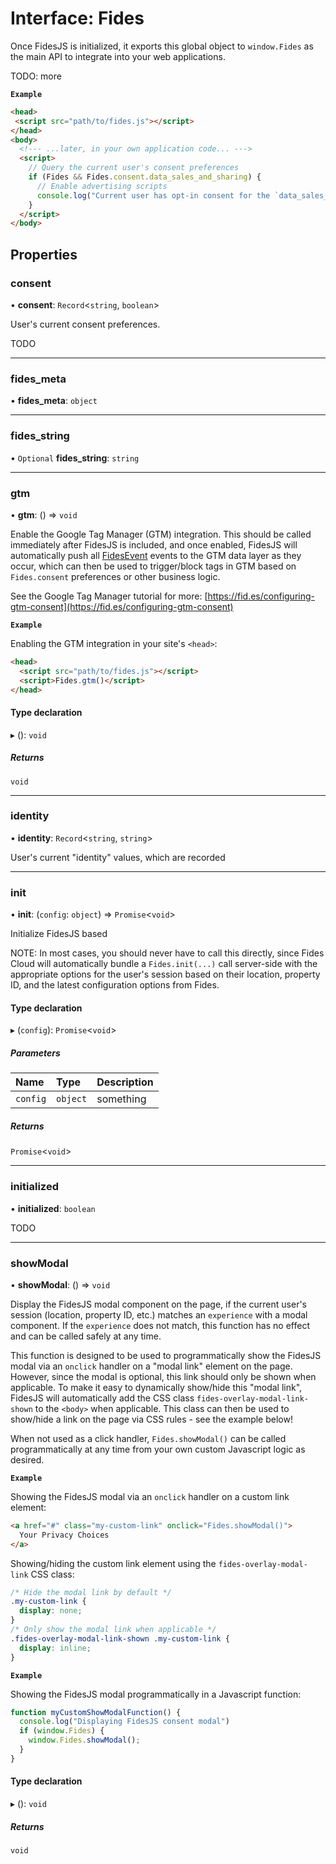 # Interface: Fides

Once FidesJS is initialized, it exports this global object to `window.Fides`
as the main API to integrate into your web applications.

TODO: more

**`Example`**

```html
<head>
 <script src="path/to/fides.js"></script>
</head>
<body>
  <!--- ...later, in your own application code... --->
  <script>
    // Query the current user's consent preferences
    if (Fides && Fides.consent.data_sales_and_sharing) {
      // Enable advertising scripts
      console.log("Current user has opt-in consent for the `data_sales_and_sharing` privacy notice!");
    }
  </script>
</body>
```

## Properties

### consent

• **consent**: `Record`\<`string`, `boolean`\>

User's current consent preferences.

TODO

___

### fides\_meta

• **fides\_meta**: `object`

___

### fides\_string

• `Optional` **fides\_string**: `string`

___

### gtm

• **gtm**: () => `void`

Enable the Google Tag Manager (GTM) integration. This should be called
immediately after FidesJS is included, and once enabled, FidesJS will
automatically push all [FidesEvent](FidesEvent.md) events to the GTM data layer as
they occur, which can then be used to trigger/block tags in GTM based on
`Fides.consent` preferences or other business logic.

See the Google Tag Manager tutorial for more: [https://fid.es/configuring-gtm-consent](https://fid.es/configuring-gtm-consent)

**`Example`**

Enabling the GTM integration in your site's `<head>`:
```html
<head>
  <script src="path/to/fides.js"></script>
  <script>Fides.gtm()</script>
</head>
```

#### Type declaration

▸ (): `void`

##### Returns

`void`

___

### identity

• **identity**: `Record`\<`string`, `string`\>

User's current "identity" values, which are recorded

___

### init

• **init**: (`config`: `object`) => `Promise`\<`void`\>

Initialize FidesJS based

NOTE: In most cases, you should never have to call this directly, since
Fides Cloud will automatically bundle a `Fides.init(...)` call server-side
with the appropriate options for the user's session based on their
location, property ID, and the latest configuration options from Fides.

#### Type declaration

▸ (`config`): `Promise`\<`void`\>

##### Parameters

| Name | Type | Description |
| :------ | :------ | :------ |
| `config` | `object` | something |

##### Returns

`Promise`\<`void`\>

___

### initialized

• **initialized**: `boolean`

TODO

___

### showModal

• **showModal**: () => `void`

Display the FidesJS modal component on the page, if the current user's
session (location, property ID, etc.) matches an `experience` with a modal
component. If the `experience` does not match, this function has no effect
and can be called safely at any time.

This function is designed to be used to programmatically show the FidesJS
modal via an `onclick` handler on a "modal link" element on the page.
However, since the modal is optional, this link should only be shown when
applicable. To make it easy to dynamically show/hide this "modal link",
FidesJS will automatically add the CSS class `fides-overlay-modal-link-shown`
to the `<body>` when applicable. This class can then be used to show/hide a
link on the page via CSS rules - see the example below!

When not used as a click handler, `Fides.showModal()` can be called
programmatically at any time from your own custom Javascript logic as
desired.

**`Example`**

Showing the FidesJS modal via an `onclick` handler on a custom link element:
```html
<a href="#" class="my-custom-link" onclick="Fides.showModal()">
  Your Privacy Choices
</a>
```

Showing/hiding the custom link element using the `fides-overlay-modal-link` CSS class:
```css
/* Hide the modal link by default */
.my-custom-link {
  display: none;
}
/* Only show the modal link when applicable */
.fides-overlay-modal-link-shown .my-custom-link {
  display: inline;
}
```

**`Example`**

Showing the FidesJS modal programmatically in a Javascript function:
```ts
function myCustomShowModalFunction() {
  console.log("Displaying FidesJS consent modal")
  if (window.Fides) {
    window.Fides.showModal();
  }
}
```

#### Type declaration

▸ (): `void`

##### Returns

`void`
